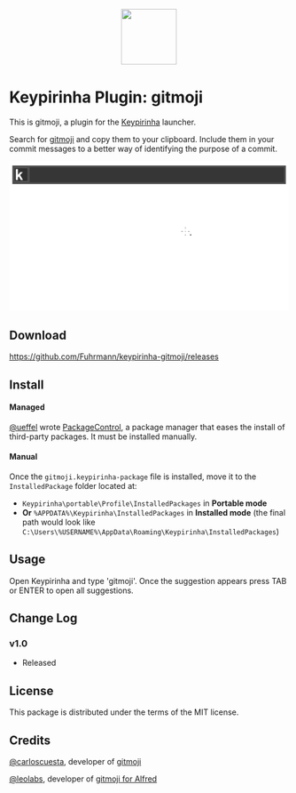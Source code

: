 <p align="center">
  <img src="src/gitmoji.ico" width="100" height="100" />
</p>

# Keypirinha Plugin: gitmoji

This is gitmoji, a plugin for the
[Keypirinha](http://keypirinha.com) launcher.

Search for [gitmoji](https://github.com/carloscuesta/gitmoji) and copy them to your clipboard. Include them in your commit messages to a better way of identifying the purpose of a commit.

![Demo](usage.gif)

## Download

https://github.com/Fuhrmann/keypirinha-gitmoji/releases


## Install

#### Managed

[@ueffel](https://github.com/ueffel) wrote [PackageControl](https://github.com/ueffel/Keypirinha-PackageControl), a package manager that eases the install of third-party packages.
It must be installed manually.

#### Manual

Once the `gitmoji.keypirinha-package` file is installed,
move it to the `InstalledPackage` folder located at:

* `Keypirinha\portable\Profile\InstalledPackages` in **Portable mode**
* **Or** `%APPDATA%\Keypirinha\InstalledPackages` in **Installed mode** (the
  final path would look like
  `C:\Users\%USERNAME%\AppData\Roaming\Keypirinha\InstalledPackages`)


## Usage

Open Keypirinha and type 'gitmoji'. Once the suggestion appears press TAB or ENTER to open all suggestions.


## Change Log

### v1.0
* Released

## License

This package is distributed under the terms of the MIT license.

## Credits
[@carloscuesta](https://github.com/carloscuesta), developer of [gitmoji](https://github.com/carloscuesta/gitmoji)

[@leolabs](https://github.com/leolabs), developer of [gitmoji for Alfred](https://github.com/leolabs/alfred-gitmoji/)